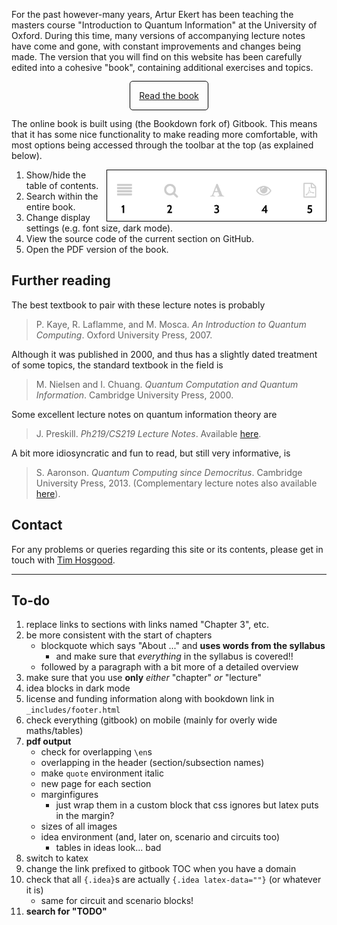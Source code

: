 For the past however-many years, Artur Ekert has been teaching the masters course "Introduction to Quantum Information" at the University of Oxford.
During this time, many versions of accompanying lecture notes have come and gone, with constant improvements and changes being made.
The version that you will find on this website has been carefully edited into a cohesive "book", containing additional exercises and topics.

<div style="text-align: center;margin: 2em"><a href="book/" style="padding: 1em;border: 1px solid black;border-radius: 5px;">Read the book</a></div>

The online book is built using (the Bookdown fork of) Gitbook.
This means that it has some nice functionality to make reading more comfortable, with most options being accessed through the toolbar at the top (as explained below).

<img src="gitbook-toolbar.png" alt="The book toolbar" width="350" style="border: 1px solid black;float: right;">

1. Show/hide the table of contents.
2. Search within the entire book.
3. Change display settings (e.g. font size, dark mode).
4. View the source code of the current section on GitHub.
5. Open the PDF version of the book.


## Further reading

The best textbook to pair with these lecture notes is probably
> P. Kaye, R. Laflamme, and M. Mosca. _An Introduction to Quantum Computing_. Oxford University Press, 2007.

Although it was published in 2000, and thus has a slightly dated treatment of some topics, the standard textbook in the field is
> M. Nielsen and I. Chuang. _Quantum Computation and Quantum Information_. Cambridge University Press, 2000.

Some excellent lecture notes on quantum information theory are
> J. Preskill. _Ph219/CS219 Lecture Notes_. Available [here](http://theory.caltech.edu/~preskill/ph219/index.html#lecture).

A bit more idiosyncratic and fun to read, but still very informative, is
> S. Aaronson. _Quantum Computing since Democritus_. Cambridge University Press, 2013. (Complementary lecture notes also available [here](https://www.scottaaronson.com/democritus/)).


## Contact

For any problems or queries regarding this site or its contents, please get in touch with [Tim Hosgood](https://thosgood.com).


---

## To-do

1. replace links to sections with links named "Chapter 3", etc.
1. be more consistent with the start of chapters
    + blockquote which says "About ..." and **uses words from the syllabus**
        * and make sure that _everything_ in the syllabus is covered!!
    + followed by a paragraph with a bit more of a detailed overview
1. make sure that you use **only** _either_ "chapter" _or_ "lecture"
1. idea blocks in dark mode
1. license and funding information along with bookdown link in `_includes/footer.html`
1. check everything (gitbook) on mobile (mainly for overly wide maths/tables)
1. **pdf output**
    + check for overlapping `\en`s
    + overlapping in the header (section/subsection names)
    + make `quote` environment italic
    + new page for each section
    + marginfigures
        * just wrap them in a custom block that css ignores but latex puts in the margin?
    + sizes of all images
    + idea environment (and, later on, scenario and circuits too)
        * tables in ideas look... bad
1. switch to katex
1. change the link prefixed to gitbook TOC when you have a domain
1. check that all `{.idea}`s are actually `{.idea latex-data=""}` (or whatever it is)
    + same for circuit and scenario blocks!
1. **search for "TODO"**

